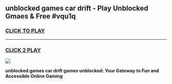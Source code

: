 
## unblocked games car drift - Play Unblocked Gmaes & Free #vqu1q
<h3>
<a href="https://premium.freeplayer.one?title=unblocked_games_car_drift&ref=01M">CLICK TO PLAY</a></h3>
<hr>

<h3>
<a href="https://premium.freeplayer.one?title=unblocked_games_car_drift&ref=01M">CLICK 2 PLAY</a>
  
</h3>

<a href="https://premium.freeplayer.one?title=unblocked_games_car_drift&ref=01M"><img src="https://clearcache.store/games.png"></a>


**unblocked games car drift games unblocked: Your Gateway to Fun and Accessible Online Gaming**

